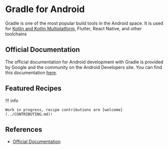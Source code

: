 # Gradle for Android

Gradle is one of the most popular build tools in the Android space.
It is used for [Kotlin and Kotlin Multiplatform](../kotlin/README.md),
Flutter, React Native, and other toolchains

## Official Documentation

The official documentation for Android development with Gradle
is provided by Google and the community on the
Android Developers site.
You can find this documentation [here](https://developer.android.com/build).

## Featured Recipes

!!! info

    Work in progress, recipe contributions are [welcome](../CONTRIBUTING.md)!

## References

- [Official Documentation](https://developer.android.com/build)
